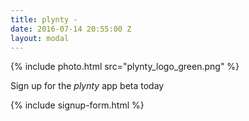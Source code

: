 ```yaml
---
title: plynty -
date: 2016-07-14 20:55:00 Z
layout: modal
---
```


{% include photo.html src="plynty_logo_green.png" %}

Sign up for the *plynty* app beta today

<!--{% include app-stores.html
  ioslink="https://plynty.com/ios-app"
  androidlink="https://plynty.com/android-app"
%}-->

{% include signup-form.html %}